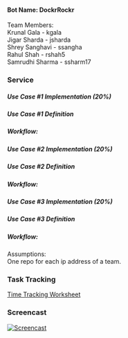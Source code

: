 #### Bot Name: DockrRockr

Team Members: <br/>
Krunal Gala - kgala <br/>
Jigar Sharda - jsharda<br/>
Shrey Sanghavi - ssangha<br/>
Rahul Shah - rshah5<br/>
Samrudhi Sharma - ssharm17<br/>

### Service 

##### Use Case #1 Implementation (20%)

##### Use Case #1 Definition

##### Workflow: <br/> 

##### Use Case #2 Implementation (20%)

##### Use Case #2 Definition

##### Workflow:<br/>

##### Use Case #3 Implementation (20%)

##### Use Case #3 Definition

##### Workflow:<br/>

Assumptions:<br/>
One repo for each ip address of a team. 

### Task Tracking

[Time Tracking Worksheet](WORKSHEET.md)

### Screencast

[![Screencast](https://i1.ytimg.com/vi/5PQthJ2bWsg/default.jpg)](https://youtu.be/5PQthJ2bWsg)


